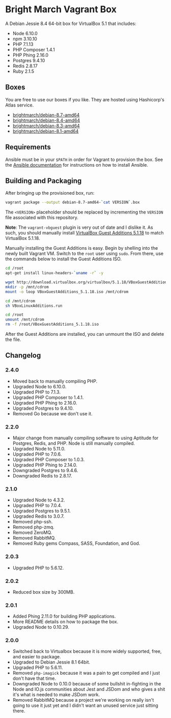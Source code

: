 # Bright March Vagrant Box
A Debian Jessie 8.4 64-bit box for VirtualBox 5.1 that includes:

* Node 6.10.0
* npm 3.10.10
* PHP 7.1.13
* PHP Composer 1.4.1
* PHP Phing 2.16.0
* Postgres 9.4.10
* Redis 2.8.17
* Ruby 2.1.5

## Boxes
You are free to use our boxes if you like. They are hosted using Hashicorp's Atlas service.

* [brightmarch/debian-8.7-amd64](https://atlas.hashicorp.com/brightmarch/boxes/debian-8.7-amd64)
* [brightmarch/debian-8.4-amd64](https://atlas.hashicorp.com/brightmarch/boxes/debian-8.4-amd64)
* [brightmarch/debian-8.3-amd64](https://atlas.hashicorp.com/brightmarch/boxes/debian-8.3-amd64)
* [brightmarch/debian-8.1-amd64](https://atlas.hashicorp.com/brightmarch/boxes/debian-8.1-amd64)

## Requirements
Ansible must be in your `$PATH` in order for Vagrant to provision the box. See the [Ansible documentation](http://docs.ansible.com/intro_installation.html) for instructions on how to install Ansible.

## Building and Packaging
After bringing up the provisioned box, run:

```sh
vagrant package --output debian-8.7-amd64-`cat VERSION`.box
```

The `<VERSION>` placeholder should be replaced by incrementing the `VERSION` file associated with this repository.

**Note**: The `vagrant-vbguest` plugin is very out of date and I dislike it. As such, you should manually install [VirtualBox Guest Additions 5.1.18](http://download.virtualbox.org/virtualbox/5.1.18/VBoxGuestAdditions_5.1.18.iso) to match VirtualBox 5.1.18.

Manually installing the Guest Additions is easy. Begin by shelling into the newly built Vagrant VM. Switch to the `root` user using `sudo`. From there, use the commands below to install the Guest Additions ISO.

```sh
cd /root
apt-get install linux-headers-`uname -r` -y

wget http://download.virtualbox.org/virtualbox/5.1.18/VBoxGuestAdditions_5.1.18.iso
mkdir -p /mnt/cdrom
mount -o loop VBoxGuestAdditions_5.1.18.iso /mnt/cdrom

cd /mnt/cdrom
sh VBoxLinuxAdditions.run

cd /root
umount /mnt/cdrom
rm -f /root/VBoxGuestAdditions_5.1.18.iso
```

After the Guest Additions are installed, you can unmount the ISO and delete the file.

## Changelog

### 2.4.0
* Moved back to manually compiling PHP.
* Upgraded Node to 6.10.0.
* Upgraded PHP to 7.1.3.
* Upgraded PHP Composer to 1.4.1.
* Upgraded PHP Phing to 2.16.0.
* Upgraded Postgres to 9.4.10.
* Removed Go because we don't use it.

### 2.2.0
* Major change from manually compiling software to using Aptitude for Postgres, Redis, and PHP. Node is still manually compiled.
* Upgraded Node to 5.11.0.
* Upgraded PHP to 7.0.6.
* Upgraded PHP Composer to 1.0.3.
* Upgraded PHP Phing to 2.14.0.
* Downgraded Postgres to 9.4.6.
* Downgraded Redis to 2.8.17.

### 2.1.0
* Upgraded Node to 4.3.2.
* Upgraded PHP to 7.0.4.
* Upgraded Postgres to 9.5.1.
* Upgraded Redis to 3.0.7.
* Removed php-ssh.
* Removed php-zmq.
* Removed ZeroMQ.
* Removed RabbitMQ.
* Removed Ruby gems Compass, SASS, Foundation, and God.

### 2.0.3
* Upgraded PHP to 5.6.12.

### 2.0.2
* Reduced box size by 300MB.

### 2.0.1
* Added Phing 2.11.0 for building PHP applications.
* More README details on how to package the box.
* Upgraded Node to 0.10.29.

### 2.0.0
* Switched back to Virtualbox because it is more widely supported, free, and easier to package.
* Upgraded to Debian Jessie 8.1 64bit.
* Upgraded PHP to 5.6.11.
* Removed `php-imagick` because it was a pain to get compiled and I just don't have that time.
* Downgraded Node to 0.10.0 because of some bullshit in-fighting in the Node and IO.js communities about Jest and JSDom and who gives a shit it's what is needed to make JSDom work. 
* Removed RabbitMQ because a project we're working on really isn't going to use it just yet and I didn't want an unused service just sitting there.
